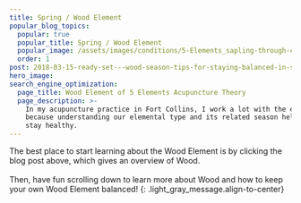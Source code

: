```yaml
---
title: Spring / Wood Element
popular_blog_topics:
  popular: true
  popular_title: Spring / Wood Element
  popular_image: /assets/images/conditions/5-Elements_sapling-through-cement.jpg
  order: 1
post: 2018-03-15-ready-set---wood-season-tips-for-staying-balanced-in-spring
hero_image:
search_engine_optimization:
  page_title: Wood Element of 5 Elements Acupuncture Theory
  page_description: >-
    In my acupuncture practice in Fort Collins, I work a lot with the elements
    because understanding our elemental type and its related season helps us
    stay healthy.
---
```


The best place to start learning about the Wood Element is by clicking the blog post above, which gives an overview of Wood.<br><br>Then, have fun scrolling down to learn more about Wood and how to keep your own Wood Element balanced!
{: .light_gray_message.align-to-center}